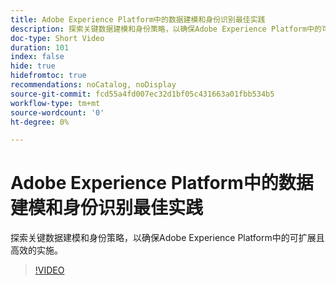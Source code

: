 ```yaml
---
title: Adobe Experience Platform中的数据建模和身份识别最佳实践
description: 探索关键数据建模和身份策略，以确保Adobe Experience Platform中的可扩展且高效的实施。
doc-type: Short Video
duration: 101
index: false
hide: true
hidefromtoc: true
recommendations: noCatalog, noDisplay
source-git-commit: fcd55a4fd007ec32d1bf05c431663a01fbb534b5
workflow-type: tm+mt
source-wordcount: '0'
ht-degree: 0%

---
```



# Adobe Experience Platform中的数据建模和身份识别最佳实践

探索关键数据建模和身份策略，以确保Adobe Experience Platform中的可扩展且高效的实施。

<!-- 72_S655_3442541_100_best-practices-for-data-modeling-and-identity-in-adobe-experience-platform -->
>[!VIDEO](https://video.tv.adobe.com/v/3458310/?learn=on&enablevpops=true)
